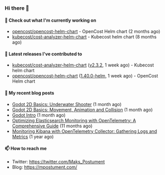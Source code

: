 ### Hi there 👋

#### 👷 Check out what I'm currently working on

- [opencost/opencost-helm-chart](https://github.com/opencost/opencost-helm-chart) - OpenCost Helm chart  (2 months ago)
- [kubecost/cost-analyzer-helm-chart](https://github.com/kubecost/cost-analyzer-helm-chart) - Kubecost helm chart (8 months ago)

#### 🔭 Latest releases I've contributed to

- [kubecost/cost-analyzer-helm-chart](https://github.com/kubecost/cost-analyzer-helm-chart) ([v2.3.2](https://github.com/kubecost/cost-analyzer-helm-chart/releases/tag/v2.3.2), 1 week ago) - Kubecost helm chart
- [opencost/opencost-helm-chart](https://github.com/opencost/opencost-helm-chart) ([1.40.0-helm](https://github.com/opencost/opencost-helm-chart/releases/tag/1.40.0-helm), 1 week ago) - OpenCost Helm chart 

#### 📜 My recent blog posts

- [Godot 2D Basics: Underwater Shooter](https://mpostument.com/posts/programming/godot/godot_underwater_shooter/) (1 month ago)
- [Godot 2D Basics: Movement, Animation and Collision](https://mpostument.com/posts/programming/godot/godot_movement_collision/) (1 month ago)
- [Godot Intro](https://mpostument.com/posts/programming/godot/godot_intro/) (1 month ago)
- [Optimizing Elasticsearch Monitoring with OpenTelemetry: A Comprehensive Guide](https://mpostument.com/posts/programming/observability/otel-elasticsearch/) (11 months ago)
- [Monitoring Kibana with OpenTelemetry Collector: Gathering Logs and Metrics](https://mpostument.com/posts/programming/observability/otel-kibana/) (1 year ago)

#### 📫 How to reach me

- Twitter: https://twitter.com/Maks_Postument
- Blog: https://mpostument.com/
